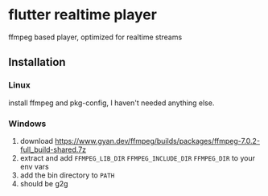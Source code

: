 # flutter realtime player
ffmpeg based player, optimized for realtime streams

## Installation

### Linux
install ffmpeg and pkg-config, I haven't needed anything else.

### Windows
1. download https://www.gyan.dev/ffmpeg/builds/packages/ffmpeg-7.0.2-full_build-shared.7z
2. extract and add `FFMPEG_LIB_DIR` `FFMPEG_INCLUDE_DIR` `FFMPEG_DIR` to your env vars
3. add the bin directory to `PATH`
4. should be g2g
